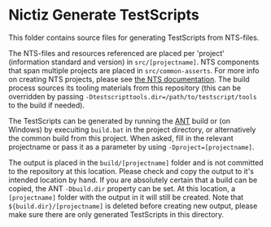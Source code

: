 # Nictiz Generate TestScripts

This folder contains source files for generating TestScripts from NTS-files.

The NTS-files and resources referenced are placed per 'project' (information standard and version) in `src/[projectname]`. NTS components that span multiple projects are placed in `src/common-asserts`. For more info on creating NTS projects, please see [the NTS documentation](https://github.com/Nictiz/Nictiz-tooling-testscripts/tree/main/generate). The build process sources its tooling materials from this repository (this can be overridden by passing `-Dtestscripttools.dir=/path/to/testscript/tools` to the build if needed).

The TestScripts can be generated by running the [ANT](https://ant.apache.org/) build or (on Windows) by execuiting `build.bat` in the project directory, or alternatively the common build from this project. When asked, fill in the relevant projectname or pass it as a parameter by using `-Dproject=[projectname]`.

The output is placed in the `build/[projectname]` folder and is not committed to the repository at this location. Please check and copy the output to it's intended location by hand. If you are absolutely certain that a build can be copied, the ANT `-Dbuild.dir` property can be set. At this location, a `[projectname]` folder with the output in it will still be created. Note that `${build.dir}/[projectname]` is deleted before creating new output, please make sure there are only generated TestScripts in this directory.